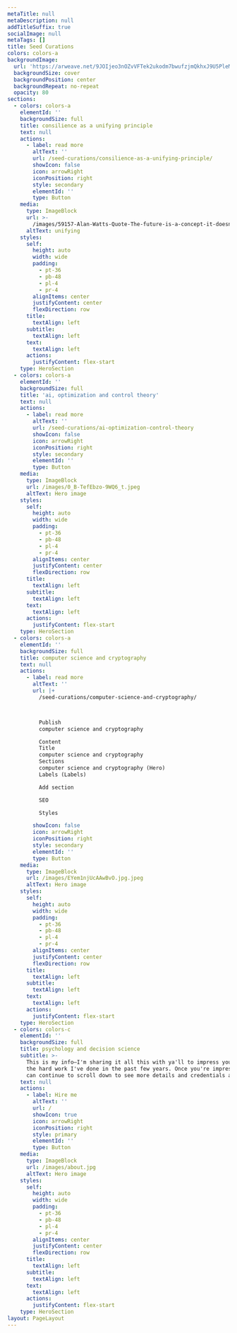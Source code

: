 ```yaml
---
metaTitle: null
metaDescription: null
addTitleSuffix: true
socialImage: null
metaTags: []
title: Seed Curations
colors: colors-a
backgroundImage:
  url: 'https://arweave.net/9JOIjeo3nOZvVFTek2ukodm7bwufzjmQkhxJ9U5PleM'
  backgroundSize: cover
  backgroundPosition: center
  backgroundRepeat: no-repeat
  opacity: 80
sections:
  - colors: colors-a
    elementId: ''
    backgroundSize: full
    title: consilience as a unifying principle
    text: null
    actions:
      - label: read more
        altText: ''
        url: /seed-curations/consilience-as-a-unifying-principle/
        showIcon: false
        icon: arrowRight
        iconPosition: right
        style: secondary
        elementId: ''
        type: Button
    media:
      type: ImageBlock
      url: >-
        /images/59157-Alan-Watts-Quote-The-future-is-a-concept-it-doesn-t-exist-There-is.jpg
      altText: unifying
    styles:
      self:
        height: auto
        width: wide
        padding:
          - pt-36
          - pb-48
          - pl-4
          - pr-4
        alignItems: center
        justifyContent: center
        flexDirection: row
      title:
        textAlign: left
      subtitle:
        textAlign: left
      text:
        textAlign: left
      actions:
        justifyContent: flex-start
    type: HeroSection
  - colors: colors-a
    elementId: ''
    backgroundSize: full
    title: 'ai, optimization and control theory'
    text: null
    actions:
      - label: read more
        altText: ''
        url: /seed-curations/ai-optimization-control-theory
        showIcon: false
        icon: arrowRight
        iconPosition: right
        style: secondary
        elementId: ''
        type: Button
    media:
      type: ImageBlock
      url: /images/0_B-TefEbzo-9WQ6_t.jpeg
      altText: Hero image
    styles:
      self:
        height: auto
        width: wide
        padding:
          - pt-36
          - pb-48
          - pl-4
          - pr-4
        alignItems: center
        justifyContent: center
        flexDirection: row
      title:
        textAlign: left
      subtitle:
        textAlign: left
      text:
        textAlign: left
      actions:
        justifyContent: flex-start
    type: HeroSection
  - colors: colors-a
    elementId: ''
    backgroundSize: full
    title: computer science and cryptography
    text: null
    actions:
      - label: read more
        altText: ''
        url: |+
          /seed-curations/computer-science-and-cryptography/



          Publish
          computer science and cryptography

          Content
          Title
          computer science and cryptography
          Sections
          computer science and cryptography (Hero)
          Labels (Labels)

          Add section

          SEO

          Styles

        showIcon: false
        icon: arrowRight
        iconPosition: right
        style: secondary
        elementId: ''
        type: Button
    media:
      type: ImageBlock
      url: /images/EYem1njUcAAwBvO.jpg.jpeg
      altText: Hero image
    styles:
      self:
        height: auto
        width: wide
        padding:
          - pt-36
          - pb-48
          - pl-4
          - pr-4
        alignItems: center
        justifyContent: center
        flexDirection: row
      title:
        textAlign: left
      subtitle:
        textAlign: left
      text:
        textAlign: left
      actions:
        justifyContent: flex-start
    type: HeroSection
  - colors: colors-c
    elementId: ''
    backgroundSize: full
    title: psychology and decision science
    subtitle: >-
      This is my info—I'm sharing it all this with ya'll to impress you with all
      the hard work I've done in the past few years. Once you're impressed, you
      can continue to scroll down to see more details and credentials about me.
    text: null
    actions:
      - label: Hire me
        altText: ''
        url: /
        showIcon: true
        icon: arrowRight
        iconPosition: right
        style: primary
        elementId: ''
        type: Button
    media:
      type: ImageBlock
      url: /images/about.jpg
      altText: Hero image
    styles:
      self:
        height: auto
        width: wide
        padding:
          - pt-36
          - pb-48
          - pl-4
          - pr-4
        alignItems: center
        justifyContent: center
        flexDirection: row
      title:
        textAlign: left
      subtitle:
        textAlign: left
      text:
        textAlign: left
      actions:
        justifyContent: flex-start
    type: HeroSection
layout: PageLayout
---
```

